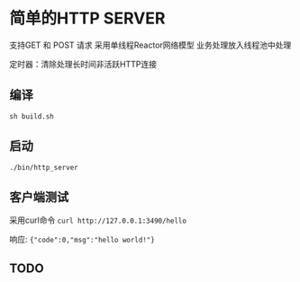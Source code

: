 # 简单的HTTP SERVER
支持GET 和 POST 请求
采用单线程Reactor网络模型
业务处理放入线程池中处理

定时器：清除处理长时间非活跃HTTP连接
## 编译
`sh build.sh`
## 启动
`./bin/http_server`

## 客户端测试
采用curl命令
`curl http://127.0.0.1:3490/hello`

响应:
`{"code":0,"msg":"hello world!"}`


## TODO

